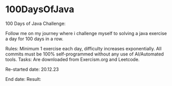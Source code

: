# 100DaysOfJava

100 Days of Java Challenge:

Follow me on my journey where i challenge myself to solving a java exercise a day for 100 days in a row.

Rules:
Minimum 1 exercise each day, difficulty increases exponentially.
All commits must be 100% self-programmed without any use of AI/Automated tools.
Tasks: Are downloaded from Exercism.org and Leetcode.

Re-started date: 20.12.23

End date:
Result:

